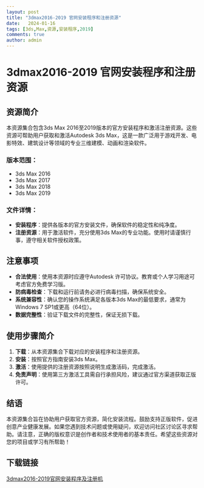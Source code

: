 ```yaml
---
layout: post
title: "3dmax2016-2019 官网安装程序和注册资源"
date:   2024-01-16
tags: [3ds,Max,资源,安装程序,2019]
comments: true
author: admin
---
```

# 3dmax2016-2019 官网安装程序和注册资源

## 资源简介

本资源集合包含3ds Max 2016至2019版本的官方安装程序和激活注册资源。这些资源可帮助用户获取和激活Autodesk 3ds Max，这是一款广泛用于游戏开发、电影特效、建筑设计等领域的专业三维建模、动画和渲染软件。

### 版本范围：
- 3ds Max 2016
- 3ds Max 2017
- 3ds Max 2018
- 3ds Max 2019

### 文件详情：
- **安装程序**：提供各版本的官方安装文件，确保软件的稳定性和纯净度。
- **注册资源**：用于激活软件，充分使用3ds Max的专业功能。使用时请谨慎行事，遵守相关软件授权政策。

## 注意事项
- **合法使用**：使用本资源时应遵守Autodesk 许可协议。教育或个人学习用途可考虑官方免费学习版。
- **防病毒检查**：下载和运行前请务必进行病毒扫描，确保系统安全。
- **系统兼容性**：确认您的操作系统满足各版本3ds Max的最低要求，通常为Windows 7 SP1或更高（64位）。
- **数据完整性**：验证下载文件的完整性，保证无损下载。

## 使用步骤简介
1. **下载**：从本资源集合下载对应的安装程序和注册资源。
2. **安装**：按照官方指南安装3ds Max。
3. **激活**：使用提供的注册资源按照说明生成激活码，完成激活。
4. **免责声明**：使用第三方激活工具需自行承担风险，建议通过官方渠道获取正版许可。

## 结语
本资源集合旨在协助用户获取官方资源，简化安装流程。鼓励支持正版软件，促进创意产业健康发展。如果您遇到技术问题或使用疑问，欢迎访问社区讨论区寻求帮助。请注意，正确的版权意识是创作者和技术使用者的基本责任。希望这些资源对您的项目或学习有所帮助！

## 下载链接

[3dmax2016-2019官网安装程序及注册机](https://pan.quark.cn/s/04ac503f2bfd)